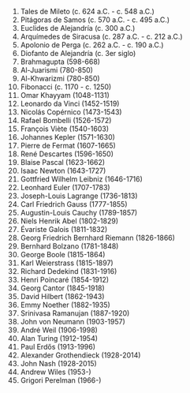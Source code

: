 1. Tales de Mileto (c. 624 a.C. - c. 548 a.C.)
2. Pitágoras de Samos (c. 570 a.C. - c. 495 a.C.)
3. Euclides de Alejandría (c. 300 a.C.)
4. Arquímedes de Siracusa (c. 287 a.C. - c. 212 a.C.)
5. Apolonio de Perga (c. 262 a.C. - c. 190 a.C.)
6. Diofanto de Alejandría (c. 3er siglo)
7. Brahmagupta (598-668)
8. Al-Juarismi (780-850)
9. Al-Khwarizmi (780-850)
10. Fibonacci (c. 1170 - c. 1250)
11. Omar Khayyam (1048-1131)
12. Leonardo da Vinci (1452-1519)
13. Nicolás Copérnico (1473-1543)
14. Rafael Bombelli (1526-1572)
15. François Viète (1540-1603)
16. Johannes Kepler (1571-1630)
17. Pierre de Fermat (1607-1665)
18. René Descartes (1596-1650)
19. Blaise Pascal (1623-1662)
20. Isaac Newton (1643-1727)
21. Gottfried Wilhelm Leibniz (1646-1716)
22. Leonhard Euler (1707-1783)
23. Joseph-Louis Lagrange (1736-1813)
24. Carl Friedrich Gauss (1777-1855)
25. Augustin-Louis Cauchy (1789-1857)
26. Niels Henrik Abel (1802-1829)
27. Évariste Galois (1811-1832)
28. Georg Friedrich Bernhard Riemann (1826-1866)
29. Bernhard Bolzano (1781-1848)
30. George Boole (1815-1864)
31. Karl Weierstrass (1815-1897)
32. Richard Dedekind (1831-1916)
33. Henri Poincaré (1854-1912)
34. Georg Cantor (1845-1918)
35. David Hilbert (1862-1943)
36. Emmy Noether (1882-1935)
37. Srinivasa Ramanujan (1887-1920)
38. John von Neumann (1903-1957)
39. André Weil (1906-1998)
40. Alan Turing (1912-1954)
41. Paul Erdős (1913-1996)
42. Alexander Grothendieck (1928-2014)
43. John Nash (1928-2015)
44. Andrew Wiles (1953-)
45. Grigori Perelman (1966-)
